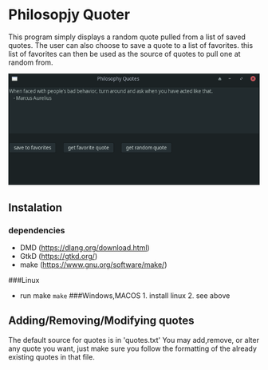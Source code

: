 # Philosopjy Quoter
This program simply displays a random quote pulled from a list of saved quotes. 
The user can also choose to save a quote to a list of favorites.
this list of favorites can then be used as the source of quotes to pull one at random from.

![screenshot1](/screenshots/screenshot_1.png)

## Instalation
  ### dependencies
   * DMD (https://dlang.org/download.html)
   * GtkD (https://gtkd.org/)
   * make (https://www.gnu.org/software/make/)

  ###Linux
   * run make
    `make`
 ###Windows,MACOS
    1. install linux
    2. see above

## Adding/Removing/Modifying quotes
   The default source for quotes is in 'quotes.txt' You may add,remove, or alter any quote you want, just make sure you follow the formatting of the already existing quotes in that file.

